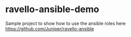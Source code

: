 # ravello-ansible-demo
Sample project to show how to use the ansible roles here https://github.com/Juniper/ravello-ansible
